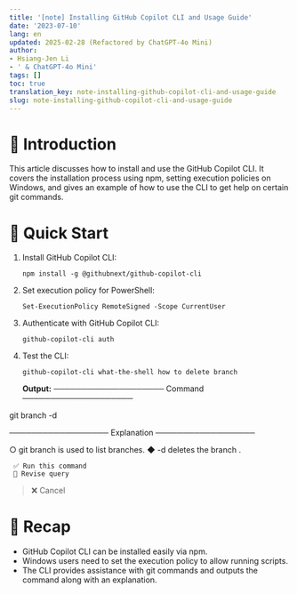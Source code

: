 ```yaml
---
title: '[note] Installing GitHub Copilot CLI and Usage Guide'
date: '2023-07-10'
lang: en
updated: 2025-02-28 (Refactored by ChatGPT-4o Mini)
author:
- Hsiang-Jen Li
- ' & ChatGPT-4o Mini'
tags: []
toc: true
translation_key: note-installing-github-copilot-cli-and-usage-guide
slug: note-installing-github-copilot-cli-and-usage-guide
---
```


# 📌 Introduction
This article discusses how to install and use the GitHub Copilot CLI. It covers the installation process using npm, setting execution policies on Windows, and gives an example of how to use the CLI to get help on certain git commands.
<!-- more -->

# 🚀 Quick Start
1. Install GitHub Copilot CLI:
   ```shell
   npm install -g @githubnext/github-copilot-cli
   ```
2. Set execution policy for PowerShell:
   ```shell
   Set-ExecutionPolicy RemoteSigned -Scope CurrentUser
   ```
3. Authenticate with GitHub Copilot CLI:
   ```shell
   github-copilot-cli auth
   ```
4. Test the CLI:
   ```shell
   github-copilot-cli what-the-shell how to delete branch
   ```
   **Output:**
   ──────────────────── Command ────────────────────
   
git branch -d <branch>
   
   ────────────────── Explanation ──────────────────
   
   ○ git branch is used to list branches.
     ◆ -d <branch> deletes the branch <branch>.
   
     ✅ Run this command
     📝 Revise query
   > ❌ Cancel

# 🔁 Recap
- GitHub Copilot CLI can be installed easily via npm.
- Windows users need to set the execution policy to allow running scripts.
- The CLI provides assistance with git commands and outputs the command along with an explanation.

